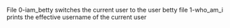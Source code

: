 File 0-iam_betty switches the current user to the user betty
file 1-who_am_i prints the effective username of the current user
